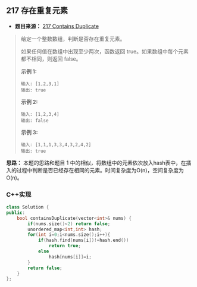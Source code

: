## 217 存在重复元素

* **题目来源：** [217 Contains Duplicate](https://leetcode-cn.com/problems/contains-duplicate/submissions/)

> 给定一个整数数组，判断是否存在重复元素。
>
> 如果任何值在数组中出现至少两次，函数返回 true。如果数组中每个元素都不相同，则返回 false。
>
> **示例 1:**
>
> ```
> 输入: [1,2,3,1]
> 输出: true
> ```
>
> **示例 2:**
>
> ```
> 输入: [1,2,3,4]
> 输出: false
> ```
>
> **示例 3:**
>
> ```
> 输入: [1,1,1,3,3,4,3,2,4,2]
> 输出: true
> ```

**思路：** 本题的思路和题目 1 中的相似，将数组中的元素依次放入hash表中，在插入的过程中判断是否已经存在相同的元素。时间复杂度为O(n)，空间复杂度为O(n)。

### C++实现

```C++
class Solution {
public:
    bool containsDuplicate(vector<int>& nums) {
        if(nums.size()<2) return false;
        unordered_map<int,int> hash;
        for(int i=0;i<nums.size();i++){
            if(hash.find(nums[i])!=hash.end())
                return true;
            else
                hash[nums[i]]=i;
        }
        return false;  
    }
};
```

